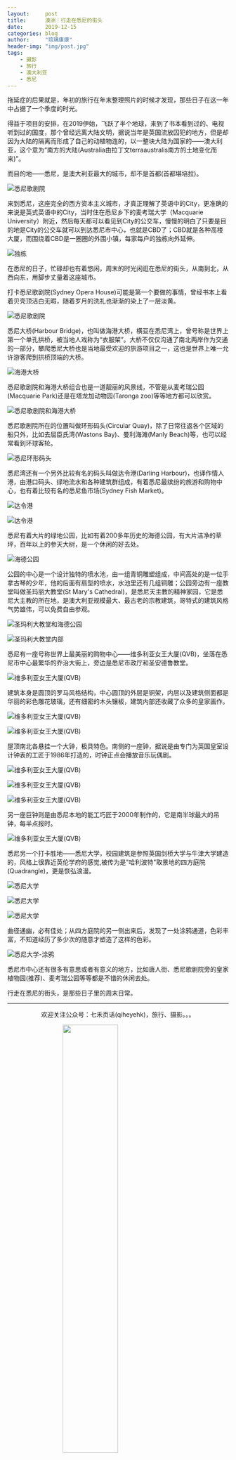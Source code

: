 ```yaml
---
layout:     post
title:      澳洲｜行走在悉尼的街头
date:       2019-12-15
categories: blog
author:     "琉璃康康"
header-img: "img/post.jpg"
tags:
    - 摄影
    - 旅行
    - 澳大利亚
    - 悉尼 
---
```


<style>
img{
  display:block;
  margin:0
  auto;
}
</style>

<meta name="referrer" content="never">

拖延症的后果就是，年初的旅行在年末整理照片的时候才发现，那些日子在这一年中占据了一个季度的时光。

得益于项目的安排，在2019伊始，飞跃了半个地球，来到了书本看到过的、电视听到过的国度，那个曾经远离大陆文明，据说当年是英国流放囚犯的地方，但是却因为大陆的隔离而形成了自己的动植物连的，以一整块大陆为国家的——澳大利亚，这个意为“南方的大陆(Australia由拉丁文terraaustralis南方的土地变化而来)”。

而目的地——悉尼，是澳大利亚最大的城市，却不是首都(首都堪培拉)。

![悉尼歌剧院][1]

来到悉尼，这座完全的西方资本主义城市，才真正理解了英语中的City，更准确的来说是英式英语中的City，当时住在悉尼乡下的麦考瑞大学（Macquarie University）附近，然后每天都可以看见到City的公交车，慢慢的明白了只要是目的地是City的公交车就可以到达悉尼市中心，也就是CBD了；CBD就是各种高楼大厦，而围绕着CBD是一圈圈的外围小镇，每家每户的独栋向外延伸。

![独栋][2]

在悉尼的日子，忙碌却也有着悠闲，周末的时光闲逛在悉尼的街头，从南到北，从西向东，用脚步丈量着这座城市。

打卡悉尼歌剧院(Sydney Opera House)可能是第一个要做的事情，曾经书本上看着贝壳顶洁白无暇，随着岁月的洗礼也渐渐的染上了一层淡黄。

![悉尼歌剧院][3]

悉尼大桥(Harbour Bridge)，也叫做海港大桥，横亘在悉尼湾上，曾号称是世界上第一个单孔拱桥，被当地人戏称为“衣服架”。大桥不仅仅沟通了南北两岸作为交通的一部分，攀爬悉尼大桥也是当地最受欢迎的旅游项目之一，这也是世界上唯一允许游客爬到拱桥顶端的大桥。

![海港大桥][4]

悉尼歌剧院和海港大桥组合也是一道靓丽的风景线，不管是从麦考瑞公园(Macquarie Park)还是在塔龙加动物园(Taronga zoo)等等地方都可以欣赏。

![悉尼歌剧院和海港大桥][5]

悉尼歌剧院所在的位置叫做环形码头(Circular Quay)，除了日常往返各个区域的船只外，比如去屈臣氏湾(Wastons Bay)、曼利海滩(Manly Beach)等，也可以经常看到环球客轮。

![悉尼环形码头][6]

悉尼湾还有一个另外比较有名的码头叫做达令港(Darling Harbour)，也译作情人港，由港口码头、绿地流水和各种建筑群组成，有着悉尼最缤纷的旅游和购物中心，也有着比较有名的悉尼鱼市场(Sydney Fish Market)。

![达令港][7]

![达令港][8]

悉尼有着大片的绿地公园，比如有着200多年历史的海德公园，有大片洁净的草坪，百年以上的参天大树，是一个休闲的好去处。

![海德公园][9]

公园的中心是一个设计独特的喷水池，由一组青铜雕塑组成，中间高处的是一位手拿古琴的少年，他的后面有扇型的喷水，水池里还有几组铜雕；公园旁边有一座教堂叫做圣玛丽大教堂(St Mary's Cathedral)，是悉尼天主教的精神家园，它是悉尼大主教的所在地，是澳大利亚规模最大、最古老的宗教建筑，哥特式的建筑风格气势雄伟，可以免费自由参观。

![圣玛利大教堂和海德公园][10]

![圣玛利大教堂内部][11]

悉尼有一座号称世界上最美丽的购物中心——维多利亚女王大厦(QVB)，坐落在悉尼市中心最繁华的乔治大街上，旁边是悉尼市政厅和圣安德鲁教堂。

![维多利亚女王大厦(QVB)][12]

建筑本身是圆顶的罗马风格结构，中心圆顶的外层是铜架，内层以及建筑侧面都是华丽的彩色雕花玻璃，还有细密的木头镶板，建筑内部还收藏了众多的皇家画作。

![维多利亚女王大厦(QVB)][13]

![维多利亚女王大厦(QVB)][14]

屋顶南北各悬挂一个大钟，极具特色。南侧的一座钟，据说是由专门为英国皇室设计钟表的工匠于1986年打造的，时钟正点会播放音乐玩偶剧。

![维多利亚女王大厦(QVB)][15]

![维多利亚女王大厦(QVB)][16]

![维多利亚女王大厦(QVB)][17]

另一座巨钟则是由悉尼本地的能工巧匠于2000年制作的，它是南半球最大的吊钟，每半点报时。

![维多利亚女王大厦(QVB)][18]

悉尼另一个打卡胜地——悉尼大学，校园建筑是参照英国剑桥大学与牛津大学建造的，风格上很靠近英伦学府的感觉,被传为是"哈利波特"取景地的四方庭院(Quadrangle)，更是恢弘浪漫。

![悉尼大学][19]

![悉尼大学][20]

![悉尼大学][21]

曲径通幽，必有佳处；从四方庭院的另一侧出来后，发现了一处涂鸦通道，色彩丰富，不知道经历了多少次的随意才塑造了这样的色彩。

![悉尼大学-涂鸦][22]

悉尼市中心还有很多有意思或者有意义的地方，比如唐人街、悉尼歌剧院旁的皇家植物园(推荐)、麦考瑞公园等等都是不错的休闲去处。

行走在悉尼的街头，是那些日子里的周末日常。

------------
<p align="center">欢迎关注公众号：七禾页话(qiheyehk)，旅行、摄影。。。</p>
<img src="https://mmbiz.qpic.cn/mmbiz_jpg/QqiaFS6NT0eAaCjLpPgUZricqK7lIOO3hYEYIbjibRlYaiaTsib0reaQfQTmaibVw2QqZLibBWpCHJdg0v3V7yX8sQgWw/0?wx_fmt=jpeg" width="50%"/>

[1]:https://mmbiz.qpic.cn/mmbiz_jpg/QqiaFS6NT0eDsYvdOCs5UF3GiarCgNuT7lHne3vCKEPFtpunKtzv3p0aFc9PwYJ206toc0aPbOvd6k79S0iawTaqA/0?wx_fmt=jpeg

[2]:https://mmbiz.qpic.cn/mmbiz_jpg/QqiaFS6NT0eDsYvdOCs5UF3GiarCgNuT7l5MRy6c2lzdRXuo45VWFsBtSlRUeIaQ1ibgc7o9f742weJqfH5Bjhp7Q/0?wx_fmt=jpeg

[3]:https://mmbiz.qpic.cn/mmbiz_jpg/QqiaFS6NT0eDsYvdOCs5UF3GiarCgNuT7lHWYQgXZvHoEGhC8smXxu8B4T8TGAD6e4BzxbJTFZ3iazzckIU2kWAoQ/0?wx_fmt=jpeg

[4]:https://mmbiz.qpic.cn/mmbiz_jpg/QqiaFS6NT0eDsYvdOCs5UF3GiarCgNuT7lxX6Z4EH8eIzbj9DXibe2TCPSMomyeESibI98DwERyniaMrZ8Ip8gs4B3g/0?wx_fmt=jpeg

[5]:https://mmbiz.qpic.cn/mmbiz_jpg/QqiaFS6NT0eDsYvdOCs5UF3GiarCgNuT7lLoFfd9Krv8H9N8icXr6HnU2icV31JZe2MbqRnX1UxQgmHP05akEt3TuQ/0?wx_fmt=jpeg

[6]:https://mmbiz.qpic.cn/mmbiz_jpg/QqiaFS6NT0eDsYvdOCs5UF3GiarCgNuT7lZhT56dAVbbAUpgpaHiaE9AGOGN4T2xVIdQZRxgDLRskhQv3ppiaiaiamMw/0?wx_fmt=jpeg

[7]:https://mmbiz.qpic.cn/mmbiz_jpg/QqiaFS6NT0eDsYvdOCs5UF3GiarCgNuT7l1zazFSv1dLicABu18cawRWB8CmYM5M9ebFoOuI243ZuJExibm0XzTDpQ/0?wx_fmt=jpeg

[8]:https://mmbiz.qpic.cn/mmbiz_jpg/QqiaFS6NT0eDsYvdOCs5UF3GiarCgNuT7l4AxbUmAtnW1KqLO29Rz35rdEchcpicKofTSrvbsP8gib1pUy4EVgGVUA/0?wx_fmt=jpeg

[9]:https://mmbiz.qpic.cn/mmbiz_jpg/QqiaFS6NT0eDsYvdOCs5UF3GiarCgNuT7lLBL8euBIrFpddTjqZdCibdHoKYHqicbHNqv0JVXrlejZibNNVDDfOv06w/0?wx_fmt=jpeg

[10]:https://mmbiz.qpic.cn/mmbiz_jpg/QqiaFS6NT0eDsYvdOCs5UF3GiarCgNuT7lhrQ733BuSRoqXX1pov1136WCqtSLHaqKAQKd0IyGOHjWoyNSg1bltw/0?wx_fmt=jpeg

[11]:https://mmbiz.qpic.cn/mmbiz_jpg/QqiaFS6NT0eDsYvdOCs5UF3GiarCgNuT7lX1QHxqqmAZGm3lsggp3iaGGsFmm6mvx0OdBwfLmdicIibK5EZiatVH18rw/0?wx_fmt=jpeg

[12]:https://mmbiz.qpic.cn/mmbiz_jpg/QqiaFS6NT0eDsYvdOCs5UF3GiarCgNuT7le9NibicDZvdJvLR1yJsico6LlDAPicCx8PZ18oFJFnfliaYEkqNQWc0xXvw/0?wx_fmt=jpeg

[13]:https://mmbiz.qpic.cn/mmbiz_jpg/QqiaFS6NT0eDsYvdOCs5UF3GiarCgNuT7lwcTeianbJ1zsDB740icbCt4F5hiaeUHBTwvC4pHiaXI65QyAdGfickgZ4jg/0?wx_fmt=jpeg

[14]:https://mmbiz.qpic.cn/mmbiz_jpg/QqiaFS6NT0eDsYvdOCs5UF3GiarCgNuT7lc85zzOD1piaAj9ibyJnibIWbNqnKUMEiaV4icdvKW8NibEgPwicsHMemvcJxA/0?wx_fmt=jpeg

[15]:https://mmbiz.qpic.cn/mmbiz_jpg/QqiaFS6NT0eDsYvdOCs5UF3GiarCgNuT7lZzPpZXGD7Yad1KTQUSDrt9eIaPQo43qPJVtmdBkqDVut52KKBGzcXg/0?wx_fmt=jpeg

[16]:https://mmbiz.qpic.cn/mmbiz_jpg/QqiaFS6NT0eDsYvdOCs5UF3GiarCgNuT7lOzxk5RoQZpXGrqSuLaIGkIdBUmJUty7PGaDEfD4kMicGkOXn72eZueg/0?wx_fmt=jpeg

[17]:https://mmbiz.qpic.cn/mmbiz_jpg/QqiaFS6NT0eDsYvdOCs5UF3GiarCgNuT7ljEod6gBD9RKlwib0moDBibwgylMWodMc63NoOyzzFEicwmR5oUAsay9yA/0?wx_fmt=jpeg

[18]:https://mmbiz.qpic.cn/mmbiz_jpg/QqiaFS6NT0eDsYvdOCs5UF3GiarCgNuT7lPZCV27OEEqtWUvtZzOzpDxoCsWiabGpNmO0CczHiaXyicUrr7gQpfDvLQ/0?wx_fmt=jpeg

[19]:https://mmbiz.qpic.cn/mmbiz_jpg/QqiaFS6NT0eDsYvdOCs5UF3GiarCgNuT7ltsY6J2s2m8uKrfkicwichoe3I9L4mvSibFy4caJ4KghmLjPv4A5Zm9kkw/0?wx_fmt=jpeg

[20]:https://mmbiz.qpic.cn/mmbiz_jpg/QqiaFS6NT0eDsYvdOCs5UF3GiarCgNuT7lcVUUV5fU0TaStibicz829ibffdbghMgJ6icv36yN8MQZJwVicNhibG15mwAw/0?wx_fmt=jpeg

[21]:https://mmbiz.qpic.cn/mmbiz_jpg/QqiaFS6NT0eDsYvdOCs5UF3GiarCgNuT7lqB78usZ2pXM8VZJicbq1iaofwibHh1nvv67icrfsnKapekrdRvokDYWZdQ/0?wx_fmt=jpeg

[22]:https://mmbiz.qpic.cn/mmbiz_jpg/QqiaFS6NT0eDsYvdOCs5UF3GiarCgNuT7lF1YrqzKiapfBNKGKDpll4CSUYd8nMd3ycSkZ6N3W5dSKkxhH3L4ZNbA/0?wx_fmt=jpeg











